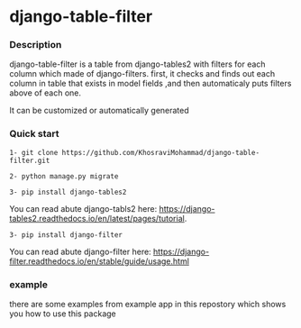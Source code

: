 # django-table-filter
### Description
django-table-filter is a table from django-tables2 with filters for each column which made of django-filters. first, it checks and finds out each column in table that exists in model fields ,and then automaticaly puts filters above of each one.

It can be customized or automatically generated

### Quick start

```
1- git clone https://github.com/KhosraviMohammad/django-table-filter.git
```

```
2- python manage.py migrate
```

```
3- pip install django-tables2
```

You can read abute django-tabls2 here: https://django-tables2.readthedocs.io/en/latest/pages/tutorial.

```
3- pip install django-filter
```

You can read abute django-filter here: https://django-filter.readthedocs.io/en/stable/guide/usage.html

### example

there are some examples from example app in this repostory which shows you how to use this package

